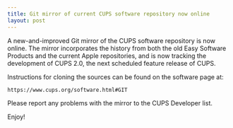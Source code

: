 ```yaml
---
title: Git mirror of current CUPS software repository now online
layout: post
---
```


A new-and-improved Git mirror of the CUPS software repository is now online. The mirror incorporates the history from both the old Easy Software Products and the current Apple repositories, and is now tracking the development of CUPS 2.0, the next scheduled feature release of CUPS.

Instructions for cloning the sources can be found on the software page at:

    https://www.cups.org/software.html#GIT

Please report any problems with the mirror to the CUPS Developer list.

Enjoy!
